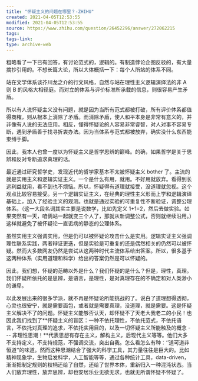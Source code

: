 ```yaml
---
title: "怀疑主义的问题在哪里？-ZHIHU"
created: 2021-04-05T12:53:55
modified: 2021-04-05T12:53:55
source: https://www.zhihu.com/question/26452296/answer/272062215
tags:
tags-link:
type: archive-web
---
```

粗略看了一下已有回答，有讨论范式的，逻辑的。有制造悖论企图反驳的，有大量摘抄引用的。不想长篇大论，所以大体概括一下：每个人所站的体系不同。

站在文学体系谈芥川龙之介的行文风格，自然与站在理性主义逻辑演绎法的非 A 则 B 的风格大相径庭。而对立的体系与评价标准所承载的信息，则很容易产生矛盾。

所以有人说怀疑主义没有问题，就是因为当所有范式都被打破，所有评价体系都值得商榷，则从根本上消除了矛盾。而消除矛盾，使人和平本身是非常有意义的，并非像有人说的无法应用。相反，懂得怀疑论的人容易非常睿智，对人对事不容易专断，遇到矛盾善于找寻折衷办法。因为当体系与范式都被放弃，确实没什么东西能束缚手脚。

因此，我本人也曾一度以为怀疑主义是哲学思辨的巅峰。的确，如果哲学是关于思辨和反对专断追求真理的话。

最近通过研究哲学史，发现近代的哲学家基本不太被怀疑主义 bother 了。主流的就是实用主义和逻辑实证主义。一个是什么有用，就用。不好用就放弃。看得到长远利益就用，看不到也不烦恼。所以，怀疑得有道理就接受，没道理就忽视。这个观点比较容易接受。另一个逻辑实证主义，在经典的理性主义形而上学和逻辑演绎基础上，加入了经验主义的观测。也就是通过实验的可重复性不断验证，调整公理体系。（这一大段名词其实主要是说数学，比如先定义 1+1=2，然后去做实验。如果突然有一天，咱俩站一起就变三个人了，那就从新调整公式，否则就继续沿用。）这样就避免了被怀疑论一直诟病的静态的公理体系。

虽然实用主义强调实用，但是仍可以被怀疑论攻击什么是实用。逻辑实证主义强调理性联系实践，两者辩证更迭，但是实验是可重复的还是偶然相关的仍然可以被怀疑。然而大多数网友仍然是尝试从这两种时代主流体系给出答案。所以，很多基于这两种体系（实用道理和科学）给出的答案仍然是可以怀疑的。

因此，我们想，怀疑的范畴以外是什么？我们怀疑的是什么？但是，理性，真理。我们怀疑所依托的是思辨，是语言，是理性，是对真理存在的不确定和对人类渺小的谦卑。

以此发展出来的很多学派，就不再是怀疑论所能挑战的了。说白了道理想得透彻，心灵也很安宁，就是需要面包，或者就是需要真理，没道理，就是需要。这是怀疑主义解决不了的问题。怀疑主义能够否认天，却怀疑不了天老大我老二的小民！也因此我们找到了**怀疑主义的盲区：一种不依托理性，不依托范式，不依托语言，不依托对真理的追求，不依托实用目的，以及一切怀疑主义所能触及的概念 --- 非理性思潮！**代表思想有存在主义，解构主义，后现代主义等等。他们大多不支持定义，不支持规范，不强调交流，突出自我。怎么看怎么有种：‘’道可道非恒道‘’的味道。然而这种思潮结合了强大的科学工具，其力量往往是巨大的。比如精神现象学，生物启发科学，人工智能等等，通过各种统计工具，data-driven，渐渐把制定规则的权柄还给了自然，还给了世界本体，重新归入一种混沌状态。当人们放弃理性，放弃思辨，却也安居乐业无欲无求，也就无所谓怀疑不怀疑了。